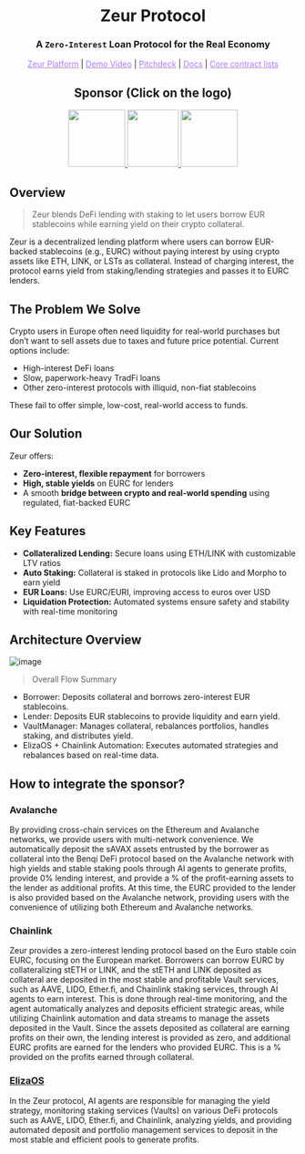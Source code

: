 <h1 align="center">Zeur Protocol</h1>

<h3 align="center">A <code>Zero-Interest</code> Loan Protocol for the Real Economy</h3>

<p align="center">
  <a href="https://www.zeur.org/dashboard" style="color: #a77dff">Zeur Platform</a> | <a href="" style="color: #a77dff">Demo Video</a> | <a href="https://www.figma.com/deck/CmaR3CCAjsUcXbZdqYWKfq" style="color: #a77dff">Pitchdeck</a> | <a href="https://zeur.gitbook.io/zeur/" style="color: #a77dff">Docs</a> | <a href="https://github.com/zeur-org/zeur-core/tree/master/docs/Deployments" style="color: #a77dff">Core contract lists</a>
</p>

<h2 align="center">Sponsor (Click on the logo)</h2>

<p align="center">
<a href="https://github.com/zeur-org#avalanche" height="5" width="10" target="_blank">
	<img src="https://github.com/user-attachments/assets/debeb0c3-c752-4347-b103-63f7e18c7895" width="100" height="100">
<a><a href="https://github.com/zeur-org#chainlink" height="5" width="10" target="_blank">
	<img src="https://github.com/user-attachments/assets/2298459f-4579-4545-8b81-d9c3ea8b7523" width="90" height="100">
<a><a><a href="https://github.com/zeur-org#elizaos" height="5" width="10" target="_blank">
	<img src="https://github.com/user-attachments/assets/9155c079-210e-46d0-bb11-865e2e90f68e" width="100" height="100">
<a></p>

## Overview

> Zeur blends DeFi lending with staking to let users borrow EUR stablecoins while earning yield on their crypto collateral.

Zeur is a decentralized lending platform where users can borrow EUR-backed stablecoins (e.g., EURC) without paying interest by using crypto assets like ETH, LINK, or LSTs as collateral. Instead of charging interest, the protocol earns yield from staking/lending strategies and passes it to EURC lenders.

## The Problem We Solve

Crypto users in Europe often need liquidity for real-world purchases but don’t want to sell assets due to taxes and future price potential. Current options include:

* High-interest DeFi loans
* Slow, paperwork-heavy TradFi loans
* Other zero-interest protocols with illiquid, non-fiat stablecoins

These fail to offer simple, low-cost, real-world access to funds.

## Our Solution

Zeur offers:

* **Zero-interest, flexible repayment** for borrowers
* **High, stable yields** on EURC for lenders
* A smooth **bridge between crypto and real-world spending** using regulated, fiat-backed EURC

## Key Features

* **Collateralized Lending:** Secure loans using ETH/LINK with customizable LTV ratios
* **Auto Staking:** Collateral is staked in protocols like Lido and Morpho to earn yield
* **EUR Loans:** Use EURC/EURI, improving access to euros over USD
* **Liquidation Protection:** Automated systems ensure safety and stability with real-time monitoring

## Architecture Overview

![image](https://github.com/user-attachments/assets/9057d1eb-29cf-4c09-8592-e367b041c279)

> Overall Flow Summary
- Borrower: Deposits collateral and borrows zero-interest EUR stablecoins.
- Lender: Deposits EUR stablecoins to provide liquidity and earn yield.
- VaultManager: Manages collateral, rebalances portfolios, handles staking, and distributes yield.
- ElizaOS + Chainlink Automation: Executes automated strategies and rebalances based on real-time data.

## How to integrate the sponsor?

### Avalanche
By providing cross-chain services on the Ethereum and Avalanche networks, we provide users with multi-network convenience.
We automatically deposit the sAVAX assets entrusted by the borrower as collateral into the Benqi DeFi protocol based on the Avalanche network with high yields and stable staking pools through AI agents to generate profits, provide 0% lending interest, and provide a % of the profit-earning assets to the lender as additional profits.
At this time, the EURC provided to the lender is also provided based on the Avalanche network, providing users with the convenience of utilizing both Ethereum and Avalanche networks.

### Chainlink
Zeur provides a zero-interest lending protocol based on the Euro stable coin EURC, focusing on the European market.
Borrowers can borrow EURC by collateralizing stETH or LINK, and the stETH and LINK deposited as collateral are deposited in the most stable and profitable Vault services, such as AAVE, LIDO, Ether.fi, and Chainlink staking services, through AI agents to earn interest. 
This is done through real-time monitoring, and the agent automatically analyzes and deposits efficient strategic areas, while utilizing Chainlink automation and data streams to manage the assets deposited in the Vault.
Since the assets deposited as collateral are earning profits on their own, the lending interest is provided as zero, and additional EURC profits are earned for the lenders who provided EURC. This is a % provided on the profits earned through collateral.

### [ElizaOS](https://github.com/zeur-org/zeur-elizaos)
In the Zeur protocol, AI agents are responsible for managing the yield strategy, monitoring staking services (Vaults) on various DeFi protocols such as AAVE, LIDO, Ether.fi, and Chainlink, analyzing yields, and providing automated deposit and portfolio management services to deposit in the most stable and efficient pools to generate profits.
